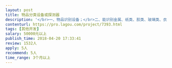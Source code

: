 ```yaml
---                
layout: post       
title: 物品分类设备或探测器           
description: '</br>一、物品识别设备；</br>二、能识别金属、纸类、胶类、玻璃类、衣服类等相关设备进行分类；</br>二、比如摄像头能把人看清楚，车牌识别设备能把车牌识别出来；</br>四、人数大约在二人以上；</br>'     
contenturl: https://pro.lagou.com/project/7393.html      
tags: [其他开发]            
salary: 50000元以上          
publish_time: 2018-04-20 17:33:41         
review: 1532人                   
apply: 5人                   
recommend: 5人                   
time_range: 3个月以上              
---                 
```

